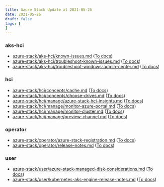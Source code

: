 ```yaml
---
title: Azure Stack Update at 2021-05-26
date: 2021-05-26
draft: false
tags: [
]
---
```


### aks-hci
- [azure-stack/aks-hci/known-issues.md](https://github.com/MicrosoftDocs/azure-stack-docs/compare/ef2f620..da046f4#diff-e00b956cb45bb3826604a92a9bbd59978c16d6e6f01b2f9afe9da0fb9441d5d6) ([To docs](https://docs.microsoft.com/en-us/azure-stack/aks-hci/known-issues?WT.mc_id=AZ-MVP-5003408))
- [azure-stack/aks-hci/troubleshoot-known-issues.md](https://github.com/MicrosoftDocs/azure-stack-docs/compare/ef2f620..da046f4#diff-f0ce419f8ee04f45befd0d7496aa5d1a6b65a2ed7f843d181ad4727969683372) ([To docs](https://docs.microsoft.com/en-us/azure-stack/aks-hci/troubleshoot-known-issues?WT.mc_id=AZ-MVP-5003408))
- [azure-stack/aks-hci/troubleshoot-windows-admin-center.md](https://github.com/MicrosoftDocs/azure-stack-docs/compare/ef2f620..da046f4#diff-b697c7338ff261df7739e88507fb304d9b84ee0be3a0fe0b53ea3ab39412fcdf) ([To docs](https://docs.microsoft.com/en-us/azure-stack/aks-hci/troubleshoot-windows-admin-center?WT.mc_id=AZ-MVP-5003408))
    
### hci
- [azure-stack/hci/concepts/cache.md](https://github.com/MicrosoftDocs/azure-stack-docs/compare/ef2f620..da046f4#diff-eabe004e626db84bde6f430783b729925b9a828afa1f02cf35f26ad938c4d715) ([To docs](https://docs.microsoft.com/en-us/azure-stack/hci/concepts/cache?WT.mc_id=AZ-MVP-5003408))
- [azure-stack/hci/concepts/choose-drives.md](https://github.com/MicrosoftDocs/azure-stack-docs/compare/ef2f620..da046f4#diff-afe551857735d19fcc8b5f3c5315e2ecd6478f9aac5f5945d69c99a5b42acd4f) ([To docs](https://docs.microsoft.com/en-us/azure-stack/hci/concepts/choose-drives?WT.mc_id=AZ-MVP-5003408))
- [azure-stack/hci/manage/azure-stack-hci-insights.md](https://github.com/MicrosoftDocs/azure-stack-docs/compare/ef2f620..da046f4#diff-d35367e0bf26f1766cee7becd4c18869487ddc7581556e7dd307dc199b91a4de) ([To docs](https://docs.microsoft.com/en-us/azure-stack/hci/manage/azure-stack-hci-insights?WT.mc_id=AZ-MVP-5003408))
- [azure-stack/hci/manage/monitor-azure-portal.md](https://github.com/MicrosoftDocs/azure-stack-docs/compare/ef2f620..da046f4#diff-2c001b86727941cc0deac78e3de52d69fc3c6f4f5c09eecc308e745cd40ce572) ([To docs](https://docs.microsoft.com/en-us/azure-stack/hci/manage/monitor-azure-portal?WT.mc_id=AZ-MVP-5003408))
- [azure-stack/hci/manage/monitor-cluster.md](https://github.com/MicrosoftDocs/azure-stack-docs/compare/ef2f620..da046f4#diff-f9763027ec4ea162b5721241a76447e980e8af4bab6ddbb90df513a572afe452) ([To docs](https://docs.microsoft.com/en-us/azure-stack/hci/manage/monitor-cluster?WT.mc_id=AZ-MVP-5003408))
- [azure-stack/hci/manage/preview-channel.md](https://github.com/MicrosoftDocs/azure-stack-docs/compare/ef2f620..da046f4#diff-41a372a2431b5b06caf5eb27ad4ea24f1fb9bcdb996cc1ac3bc43cc283798cc2) ([To docs](https://docs.microsoft.com/en-us/azure-stack/hci/manage/preview-channel?WT.mc_id=AZ-MVP-5003408))
    
### operator
- [azure-stack/operator/azure-stack-registration.md](https://github.com/MicrosoftDocs/azure-stack-docs/compare/ef2f620..da046f4#diff-95b080b298dcb2f932977973bd3379bacc238716d94efcaf454f4a3ac204d0c1) ([To docs](https://docs.microsoft.com/en-us/azure-stack/operator/azure-stack-registration?WT.mc_id=AZ-MVP-5003408))
- [azure-stack/operator/release-notes.md](https://github.com/MicrosoftDocs/azure-stack-docs/compare/ef2f620..da046f4#diff-2135bea1e8ba86ced8f1132666bad8511311d8b2daf186e8f7bcee06513e1035) ([To docs](https://docs.microsoft.com/en-us/azure-stack/operator/release-notes?WT.mc_id=AZ-MVP-5003408))
    
### user
- [azure-stack/user/azure-stack-managed-disk-considerations.md](https://github.com/MicrosoftDocs/azure-stack-docs/compare/ef2f620..da046f4#diff-6b68ca7d760ba28e900501fbaf4e2fc70ea43a6e7688e8502b2402465dc78e4d) ([To docs](https://docs.microsoft.com/en-us/azure-stack/user/azure-stack-managed-disk-considerations?WT.mc_id=AZ-MVP-5003408))
- [azure-stack/user/kubernetes-aks-engine-release-notes.md](https://github.com/MicrosoftDocs/azure-stack-docs/compare/ef2f620..da046f4#diff-9b430d1771c2a9d8bf7f93cc18899a563988f31998bc8c4dcd34eb62258e9fe4) ([To docs](https://docs.microsoft.com/en-us/azure-stack/user/kubernetes-aks-engine-release-notes?WT.mc_id=AZ-MVP-5003408))
    
